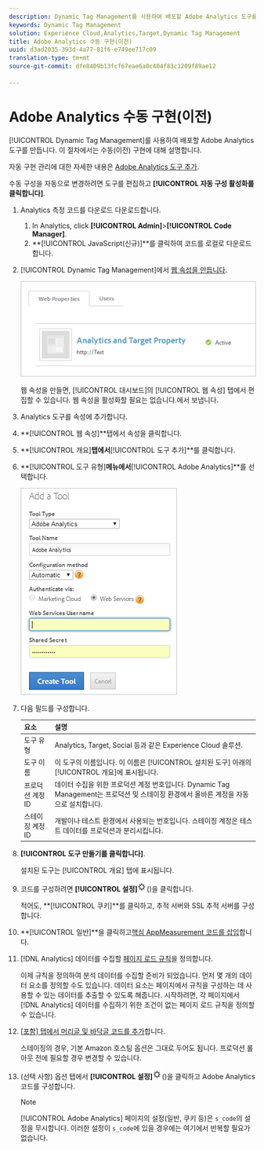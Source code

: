 ```yaml
---
description: Dynamic Tag Management를 사용하여 배포할 Adobe Analytics 도구를 만듭니다. 이 절차에서는 수동(이전) 구현에 대해 설명합니다.
keywords: Dynamic Tag Management
solution: Experience Cloud,Analytics,Target,Dynamic Tag Management
title: Adobe Analytics 수동 구현(이전)
uuid: d3ad2035-393d-4a77-81f6-e749ee717c09
translation-type: tm+mt
source-git-commit: dfe8409b13fcf67eae6a0c404f83c1209f89ae12

---
```



# Adobe Analytics 수동 구현(이전)

[!UICONTROL Dynamic Tag Management]를 사용하여 배포할 Adobe Analytics 도구를 만듭니다. 이 절차에서는 수동(이전) 구현에 대해 설명합니다.

자동 구현 관리에 대한 자세한 내용은 [Adobe Analytics 도구 추가](/help/implement/other/dtm/c-aa-tool/analytics-dtm.md).

수동 구성을 자동으로 변경하려면 도구를 편집하고 **[!UICONTROL 자동 구성 활성화를 클릭합니다]**.

1. Analytics 측정 코드를 다운로드 다운로드합니다. 
   1. In Analytics, click **[!UICONTROL Admin]**>**[!UICONTROL  Code Manager]**.
   1. **[!UICONTROL JavaScript(신규)]**를 클릭하여 코드를 로컬로 다운로드합니다.
1. [!UICONTROL Dynamic Tag Management]에서 [웹 속성을 만듭니다](/help/implement/other/dtm/t-create-web-property.md).

   ![](assets/dtm-property.png)

   웹 속성을 만들면, [!UICONTROL 대시보드]의 [!UICONTROL 웹 속성] 탭에서 편집할 수 있습니다. 웹 속성을 활성화할 필요는 없습니다.에서 보냅니다.

1.  Analytics 도구를 속성에 추가합니다. 
   1. **[!UICONTROL 웹 속성]**탭에서 속성을 클릭합니다.
   1. **[!UICONTROL 개요]**탭에서**[!UICONTROL &#x200B;도구 추가]**를 클릭합니다.
   1. **[!UICONTROL 도구 유형]**메뉴에서**[!UICONTROL  Adobe Analytics]**를 선택합니다.

      ![](assets/dtm-add-analytics-tool.png)

   1. 다음 필드를 구성합니다. 

      | 요소 | 설명 |
      |---|---|
      | 도구 유형 | Analytics, Target, Social 등과 같은 Experience Cloud 솔루션. |
      | 도구 이름 | 이 도구의 이름입니다. 이 이름은 [!UICONTROL 설치된 도구] 아래의 [!UICONTROL 개요]에 표시됩니다. |
      | 프로덕션 계정 ID | 데이터 수집을 위한 프로덕션 계정 번호입니다. Dynamic Tag Management는 프로덕션 및 스테이징 환경에서 올바른 계정을 자동으로 설치합니다. |
      | 스테이징 계정 ID | 개발이나 테스트 환경에서 사용되는 번호입니다. 스테이징 계정은 테스트 데이터를 프로덕션과 분리시킵니다. |

1. **[!UICONTROL 도구 만들기를 클릭합니다]**.

   설치된 도구는 [!UICONTROL 개요] 탭에 표시됩니다.

1. 코드를 구성하려면 **[!UICONTROL 설정]**![](assets/settings_gear.png)()을 클릭합니다.

   적어도, **[!UICONTROL 쿠키]**를 클릭하고, 추적 서버와 SSL 추적 서버를 구성합니다.

1. **[!UICONTROL 일반]**을 클릭하고[핵심 AppMeasurement 코드를 삽입](/help/implement/other/dtm/c-aa-tool/t-appmeasurement-code.md)합니다.
1. [!DNL Analytics] 데이터를 수집할 [페이지 로드 규칙](/help/implement/other/dtm/c-rules/t-rules-create.md)을 정의합니다.

   이제 규칙을 정의하여 분석 데이터를 수집할 준비가 되었습니다. 먼저 몇 개의 데이터 요소를 정의할 수도 있습니다. 데이터 요소는 페이지에서 규칙을 구성하는 데 사용할 수 있는 데이터를 추출할 수 있도록 해줍니다. 시작하려면, 각 페이지에서 [!DNL Analytics] 데이터를 수집하기 위한 조건이 없는 페이지 로드 규칙을 정의할 수 있습니다.
1. [[포함] 탭에서 머리글 및 바닥글 코드를 추가](/help/implement/other/dtm/c-headers-footers/t-header-footer-code.md)합니다.

   스테이징의 경우, 기본 Amazon 호스팅 옵션은 그대로 두어도 됩니다. 프로덕션 롤아웃 전에 필요할 경우 변경할 수 있습니다.
1. (선택 사항) 옵션 탭에서 **[!UICONTROL 설정]**![](assets/settings_gear.png)()을 클릭하고 Adobe Analytics 코드를 구성합니다.

   >[!NOTE]
   >
   >[!UICONTROL Adobe Analytics] 페이지의 설정(일반, 쿠키 등)은 `s_code`의 설정을 무시합니다. 이러한 설정이 `s_code`에 있을 경우에는 여기에서 반복할 필요가 없습니다.

